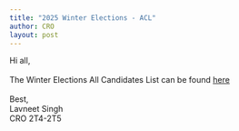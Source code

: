 ```yaml
---
title: "2025 Winter Elections - ACL"
author: CRO
layout: post
---
```


Hi all, <br><br>
The Winter Elections All Candidates List can be found <a href="https://drive.google.com/file/d/10-QG83BFmaGoo7_S8OJWHwu1AK1GAQeb/view?usp=sharing">here</a>  
<br>Best,<br>
Lavneet Singh<br>
CRO 2T4-2T5
